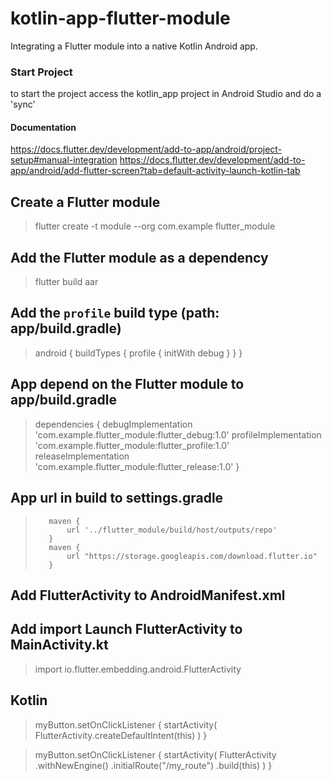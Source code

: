 # kotlin-app-flutter-module
Integrating a Flutter module into a native Kotlin Android app.

### Start Project
to start the project access the kotlin_app project in Android Studio and do a 'sync'

#### Documentation
https://docs.flutter.dev/development/add-to-app/android/project-setup#manual-integration
https://docs.flutter.dev/development/add-to-app/android/add-flutter-screen?tab=default-activity-launch-kotlin-tab

## Create a Flutter module
> flutter create -t module --org com.example flutter_module

## Add the Flutter module as a dependency
> flutter build aar

## Add the `profile` build type (path: app/build.gradle)
>    android {
>      buildTypes {
>        profile {
>          initWith debug
>        }
>      }
>    }

## App depend on the Flutter module to app/build.gradle
>    dependencies {
>      debugImplementation 'com.example.flutter_module:flutter_debug:1.0'
>      profileImplementation 'com.example.flutter_module:flutter_profile:1.0'
>      releaseImplementation 'com.example.flutter_module:flutter_release:1.0'
>    }

## App url in build to settings.gradle
>        maven {
>            url '../flutter_module/build/host/outputs/repo'
>        }
>        maven {
>            url "https://storage.googleapis.com/download.flutter.io"
>        }

## Add FlutterActivity to AndroidManifest.xml
 <activity
   android:name="io.flutter.embedding.android.FlutterActivity"
   android:theme="@style/LaunchTheme"
   android:configChanges="orientation|keyboardHidden|keyboard|screenSize|locale|layoutDirection|fontScale|screenLayout|density|uiMode"
   android:hardwareAccelerated="true"
   android:windowSoftInputMode="adjustResize"
   />

## Add import Launch FlutterActivity to MainActivity.kt
  > import io.flutter.embedding.android.FlutterActivity

## Kotlin
> myButton.setOnClickListener {
>   startActivity(
>     FlutterActivity.createDefaultIntent(this)
>   )
> }

> myButton.setOnClickListener {
>   startActivity(
>     FlutterActivity
>       .withNewEngine()
>       .initialRoute("/my_route")
>       .build(this)
>   )
> }